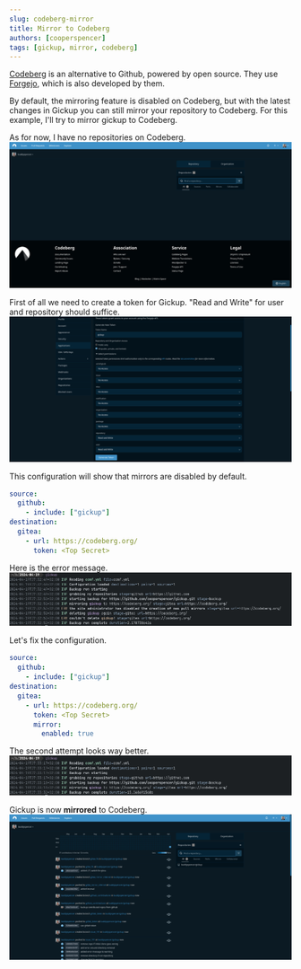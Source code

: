 ```yaml
---
slug: codeberg-mirror
title: Mirror to Codeberg
authors: [cooperspencer]
tags: [gickup, mirror, codeberg]
---
```


[Codeberg](https://codeberg.org) is an alternative to Github, powered by open source. They use [Forgejo](https://forgejo.org), which is also developed by them.

By default, the mirroring feature is disabled on Codeberg, but with the latest changes in Gickup you can still mirror your repository to Codeberg.
For this example, I'll try to mirror gickup to Codeberg.

As for now, I have no repositories on Codeberg.
![No Repos](./pictures/codeberg_empty.png)

First of all we need to create a token for Gickup.
"Read and Write" for user and repository should suffice.
![Token](./pictures/generate_token.png)

This configuration will show that mirrors are disabled by default.
```yaml title=conf.yml
source:
  github:
    - include: ["gickup"]
destination:
  gitea:
    - url: https://codeberg.org/
      token: <Top Secret>
```

Here is the error message.
![Error](./pictures/bad_attempt.png)


Let's fix the configuration.
```yaml title=conf.yml
source:
  github:
    - include: ["gickup"]
destination:
  gitea:
    - url: https://codeberg.org/
      token: <Top Secret>
      mirror:
        enabled: true
```

The second attempt looks way better.
![Success](./pictures/good_attempt.png)

Gickup is now **mirrored** to Codeberg.
![Mirrored](./pictures/codeberg_mirrored.png)